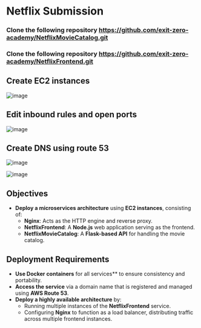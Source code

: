 # Netflix Submission
### Clone the following repository   https://github.com/exit-zero-academy/NetflixMovieCatalog.git
### Clone the following repository   https://github.com/exit-zero-academy/NetflixFrontend.git
## Create EC2 instances
![image](https://github.com/user-attachments/assets/e6fc99f9-4007-4ae0-94ee-437b8fbf5fc7)
## Edit inbound rules and open ports
![image](https://github.com/user-attachments/assets/44f096a3-9535-4367-a09c-f444c4e7bf9c)

## Create DNS using route 53
![image](https://github.com/user-attachments/assets/1c634161-ab34-43ac-bbb4-97cc02143b28)

![image](https://github.com/user-attachments/assets/c303069e-7967-4909-be2c-ec435cb8b68b)

## Objectives

- **Deploy a microservices architecture** using **EC2 instances**, consisting of:
  - **Nginx**: Acts as the HTTP engine and reverse proxy.
  - **NetflixFrontend**: A **Node.js** web application serving as the frontend.
  - **NetflixMovieCatalog**: A **Flask-based API** for handling the movie catalog.

## Deployment Requirements

- **Use Docker containers** for all services** to ensure consistency and portability.
- **Access the service** via a domain name that is registered and managed using **AWS Route 53**.
- **Deploy a highly available architecture** by:
  - Running multiple instances of the **NetflixFrontend** service.
  - Configuring **Nginx** to function as a load balancer, distributing traffic across multiple frontend instances.

